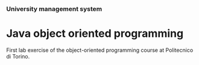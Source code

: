 ### University management system
# Java object oriented programming

First lab exercise of the object-oriented programming course at Politecnico di Torino.